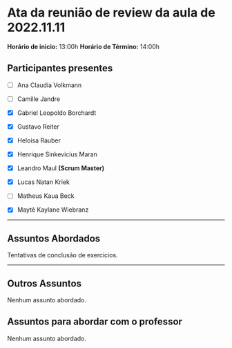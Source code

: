# Ata da reunião de review da aula de 2022.11.11



**Horário de inicio:** 13:00h  **Horário de Término:** 14:00h






## Participantes presentes



- [ ] Ana  Claudia Volkmann



- [ ] Camille Jandre



- [x] Gabriel Leopoldo Borchardt



- [x] Gustavo Reiter



- [x] Heloisa Rauber



- [x] Henrique Sinkevicius Maran



- [x] Leandro Maul **(Scrum Master)**



- [x] Lucas Natan Kriek



- [ ] Matheus Kaua Beck



- [x] Maytê Kaylane Wiebranz





---





## Assuntos Abordados

Tentativas de conclusão de exercícios.

---

## Outros Assuntos

Nenhum assunto abordado.

## Assuntos para abordar com o professor  

Nenhum assunto abordado.
